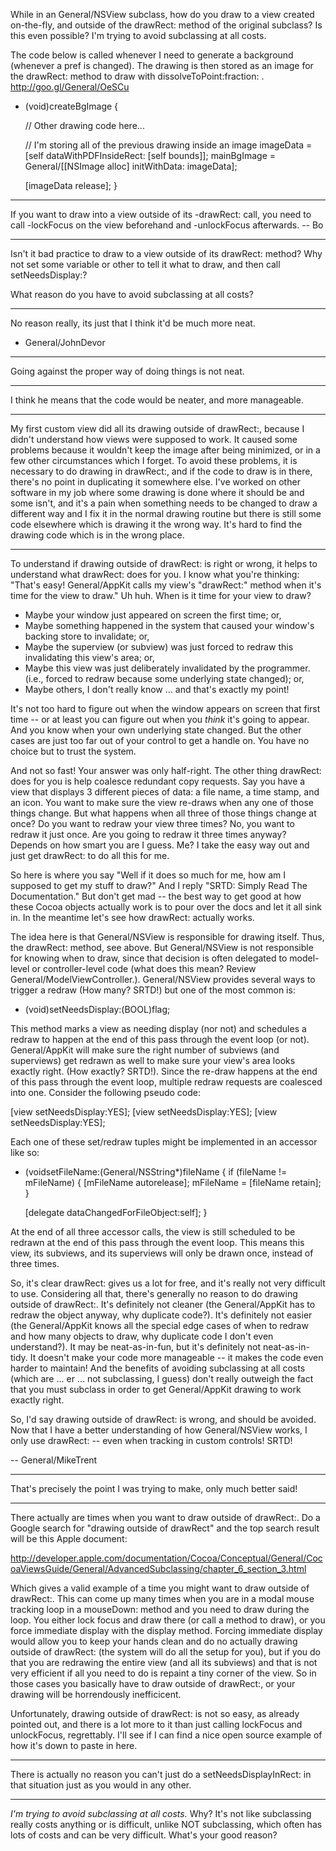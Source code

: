 

While in an General/NSView subclass, how do you draw to a view created on-the-fly, and outside of the drawRect: method of the original subclass? Is this even possible? I'm trying to avoid subclassing at all costs. 

The code below is called whenever I need to generate a background (whenever a pref is changed). The drawing is then stored as an image for the drawRect: method to draw with dissolveToPoint:fraction: .  http://goo.gl/General/OeSCu
    
- (void)createBgImage
{


    // Other drawing code here...


    // I'm storing all of the previous drawing inside an image
    imageData = [self dataWithPDFInsideRect: [self bounds]];
    mainBgImage = General/[[NSImage alloc] initWithData: imageData];
    
    [imageData release]; 
}


----

If you want to draw into a view outside of its -drawRect: call, you need to call -lockFocus on the view beforehand and -unlockFocus afterwards.  -- Bo

----

Isn't it bad practice to draw to a view outside of its drawRect: method? Why not set some variable or other to tell it what to draw, and then call setNeedsDisplay:?

What reason do you have to avoid subclassing at all costs?

----

No reason really, its just that I think it'd be much more neat.
- General/JohnDevor

----

Going against the proper way of doing things is not neat.

----

I think he means that the code would be neater, and more manageable.

----

My first custom view did all its drawing outside of drawRect:, because I didn't understand how views were supposed to work. It caused some problems because it wouldn't keep the image after being minimized, or in a few other circumstances which I forget. To avoid these problems, it is necessary to do drawing in drawRect:, and if the code to draw is in there, there's no point in duplicating it somewhere else. I've worked on other software in my job where some drawing is done where it should be and some isn't, and it's a pain when something needs to be changed to draw a different way and I fix it in the normal drawing routine but there is still some code elsewhere which is drawing it the wrong way. It's hard to find the drawing code which is in the wrong place.

----

To understand if drawing outside of drawRect: is right or wrong, it helps to understand what drawRect: does for you. I know what you're thinking: "That's easy! General/AppKit calls my view's "drawRect:" method when it's time for the view to draw." Uh huh. When is it time for your view to draw? 


* Maybe your window just appeared on screen the first time; or,
* Maybe something happened in the system that caused your window's backing store to invalidate; or,
* Maybe the superview (or subview) was just forced to redraw this invalidating this view's area; or, 
* Maybe this view was just deliberately invalidated by the programmer. (i.e., forced to redraw because some underlying state changed); or,
* Maybe others, I don't really know ... and that's exactly my point!


It's not too hard to figure out when the window appears on screen that first time -- or at least you can figure out when you *think* it's going to appear. And you know when your own underlying state changed. But the other cases are just too far out of your control to get a handle on. You have no choice but to trust the system.

And not so fast! Your answer was only half-right. The other thing drawRect: does for you is help coalesce redundant copy requests. Say you have a view that displays 3 different pieces of data: a file name, a time stamp, and an icon. You want to make sure the view re-draws when any one of those things change. But what happens when all three of those things change at once? Do you want to redraw your view three times? No, you want to redraw it just once. Are you going to redraw it three times anyway? Depends on how smart you are I guess. Me? I take the easy way out and just get drawRect: to do all this for me.

So here is where you say "Well if it does so much for me, how am I supposed to get my stuff to draw?" And I reply "SRTD: Simply Read The Documentation." But don't get mad -- the best way to get good at how these Cocoa objects actually work is to pour over the docs and let it all sink in. In the meantime let's see how drawRect: actually works.

The idea here is that General/NSView is responsible for drawing itself. Thus, the drawRect: method, see above. But General/NSView is not responsible for knowing when to draw, since that decision is often delegated to model-level or controller-level code (what does this mean? Review General/ModelViewController.). General/NSView provides several ways to trigger a redraw (How many? SRTD!) but one of the most common  is:

    
- (void)setNeedsDisplay:(BOOL)flag;


This method marks a view as needing display (nor not) and schedules a redraw to happen at the end of this pass through the event loop (or not). General/AppKit will make sure the right number of subviews (and superviews) get redrawn as well to make sure your view's area looks exactly right. (How exactly? SRTD!). Since the re-draw happens at the end of this pass through the event loop, multiple redraw requests are coalesced into one. Consider the following pseudo code:

    
<set the file name>
[view setNeedsDisplay:YES];
<set the time stamp>
[view setNeedsDisplay:YES];
<set the icon>
[view setNeedsDisplay:YES];


Each one of these set/redraw tuples might be implemented in an accessor like so:

    
- (voidsetFileName:(General/NSString*)fileName
{
    if (fileName != mFileName) {
        [mFileName autorelease];
        mFileName = [fileName retain];
    }

    [delegate dataChangedForFileObject:self];
}


At the end of all three accessor calls, the view is still scheduled to be redrawn at the end of this pass through the event loop. This means this view, its subviews, and its superviews will only be drawn once, instead of three times.

So, it's clear drawRect: gives us a lot for free, and it's really not very difficult to use. Considering all that, there's generally no reason to do drawing outside of drawRect:. It's definitely not cleaner (the General/AppKit has to redraw the object anyway, why duplicate code?). It's definitely not easier (the General/AppKit knows all the special edge cases of when to redraw and how many objects to draw, why duplicate code I don't even understand?). It may be neat-as-in-fun, but it's definitely not neat-as-in-tidy. It doesn't make your code more manageable -- it makes the code even harder to maintain! And the benefits of avoiding subclassing at all costs (which are ... er ... not subclassing, I guess) don't really outweigh the fact that you must subclass in order to get General/AppKit drawing to work exactly right.

So, I'd say drawing outside of drawRect: is wrong, and should be avoided. Now that I have a better understanding of how General/NSView works, I only use drawRect: -- even when tracking in custom controls! SRTD!

-- General/MikeTrent

----

That's precisely the point I was trying to make, only much better said!

----

There actually are times when you want to draw outside of drawRect:. Do a Google search for "drawing outside of drawRect" and the top search result will be this Apple document:

http://developer.apple.com/documentation/Cocoa/Conceptual/General/CocoaViewsGuide/General/AdvancedSubclassing/chapter_6_section_3.html

Which gives a valid example of a time you might want to draw outside of drawRect:. This can come up many times when you are in a modal mouse tracking loop in a mouseDown: method and you need to draw during the loop. You either lock focus and draw there (or call a method to draw), or you force immediate display with the display method. Forcing immediate display would allow you to keep your hands clean and do no actually drawing outside of drawRect: (the system will do all the setup for you), but if you do that you are redrawing the entire view (and all its subviews) and that is not very efficient if all you need to do is repaint a tiny corner of the view. So in those cases you basically have to draw outside of drawRect:, or your drawing will be horrendously inefficicent.

Unfortunately, drawing outside of drawRect: is not so easy, as already pointed out, and there is a lot more to it than just calling lockFocus and unlockFocus, regrettably. I'll see if I can find a nice open source example of how it's down to paste in here.

----
There is actually no reason you can't just do a setNeedsDisplayInRect: in that situation just as you would in any other.

----
*I'm trying to avoid subclassing at all costs.* Why? It's not like subclassing really costs anything or is difficult, unlike NOT subclassing, which often has lots of costs and can be very difficult. What's your good reason?